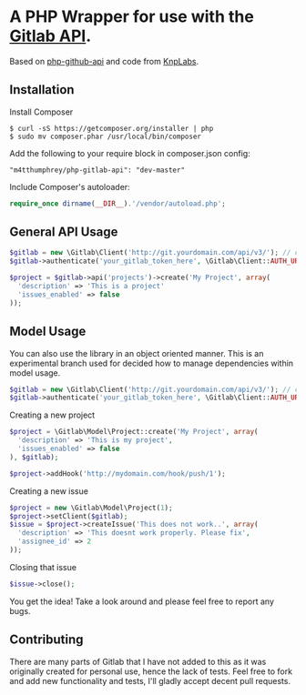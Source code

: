 A PHP Wrapper for use with the [Gitlab API](https://github.com/gitlabhq/gitlabhq/tree/master/doc/api).
==============

Based on [php-github-api](https://github.com/m4tthumphrey/php-github-api) and code from [KnpLabs](https://github.com/KnpLabs/php-github-api).

Installation
------------
Install Composer

```
$ curl -sS https://getcomposer.org/installer | php
$ sudo mv composer.phar /usr/local/bin/composer
```

Add the following to your require block in composer.json config:

```
"m4tthumphrey/php-gitlab-api": "dev-master"
```

Include Composer's autoloader:


```php
require_once dirname(__DIR__).'/vendor/autoload.php';
```

General API Usage
-----------------

```php
$gitlab = new \Gitlab\Client('http://git.yourdomain.com/api/v3/'); // change here
$gitlab->authenticate('your_gitlab_token_here', \Gitlab\Client::AUTH_URL_TOKEN); // change here

$project = $gitlab->api('projects')->create('My Project', array(
  'description' => 'This is a project'
  'issues_enabled' => false
));

```

Model Usage
-----------

You can also use the library in an object oriented manner. This is an experimental branch used for decided how to manage dependencies within model usage.

```php
$gitlab = new \Gitlab\Client('http://git.yourdomain.com/api/v3/'); // change here
$gitlab->authenticate('your_gitlab_token_here', \Gitlab\Client::AUTH_URL_TOKEN); // change here
```

Creating a new project

```php
$project = \Gitlab\Model\Project::create('My Project', array(
  'description' => 'This is my project',
  'issues_enabled' => false
), $gitlab);

$project->addHook('http://mydomain.com/hook/push/1');

```

Creating a new issue

```php
$project = new \Gitlab\Model\Project(1);
$project->setClient($gitlab);
$issue = $project->createIssue('This does not work..', array(
  'description' => 'This doesnt work properly. Please fix',
  'assignee_id' => 2
));
```

Closing that issue

```php
$issue->close();
```

You get the idea! Take a look around and please feel free to report any bugs.

Contributing
------------

There are many parts of Gitlab that I have not added to this as it was originally created for personal use, hence the lack of tests. Feel free to fork and add new functionality and tests, I'll gladly accept decent pull requests.
